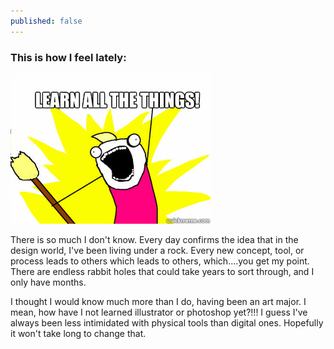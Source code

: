 ```yaml
---
published: false
---
```


### This is how I feel lately:
![learnAllTheThings.jpg](/_posts/learnAllTheThings.jpg)


There is so much I don't know. Every day confirms the idea that in the design world, I've been living under a rock. Every new concept, tool, or process leads to others which leads to others, which....you get my point. There are endless rabbit holes that could take years to sort through, and I only have months.

I thought I would know much more than I do, having been an art major. I mean, how have I not learned illustrator or photoshop yet?!!!  I guess I've always been less intimidated with physical tools than digital ones. Hopefully it won't take long to change that. 
